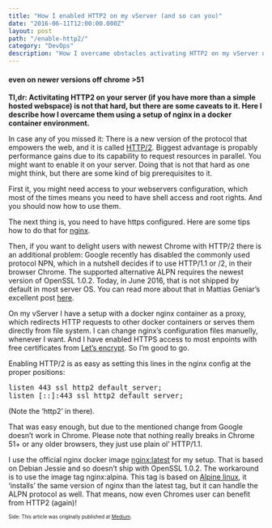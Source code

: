 ```yaml
---
title: "How I enabled HTTP2 on my vServer (and so can you)"
date: "2016-06-11T12:00:00.000Z"
layout: post
path: "/enable-http2/"
category: "DevOps"
description: "How I overcame obstacles activating HTTP2 on my vServer using a setup of nginx in a docker container environment"
---
```


#### even on newer versions off chrome >51

**Tl,dr: Activitating HTTP2 on your server (if you have more than a simple hosted webspace) is not that hard, but there are some caveats to it. Here I describe how I overcame them using a setup of nginx in a docker container environment.**

In case any of you missed it: There is a new version of the protocol that empowers the web, and it is called [HTTP/2](https://en.wikipedia.org/wiki/HTTP/2). Biggest advantage is propably performance gains due to its capability to request resources in parallel. You might want to enable it on your server. Doing that is not that hard as one might think, but there are some kind of big prerequisites to it.

First it, you might need access to your webservers configuration, which most of the times means you need to have shell access and root rights. And you should now how to use them.

The next thing is, you need to have https configured. Here are some tips how to do that for [nginx](http://nginx.org/en/docs/http/configuring_https_servers.html).

Then, if you want to delight users with newest Chrome with HTTP/2 there is an additional problem: Google recently has disabled the commonly used protocol NPN, which in a nutshell decides if to use HTTP/1.1 or /2, in their browser Chrome. The supported alternative ALPN requires the newest version of OpenSSL 1.0.2\. Today, in June 2016, that is not shipped by default in most server OS. You can read more about that in Mattias Geniar’s excellent post [here](https://ma.ttias.be/day-google-chrome-disables-http2-nearly-everyone-may-31st-2016/).

On my vServer I have a setup with a docker nginx container as a proxy, which redirects HTTP requests to other docker containers or serves them directly from file system. I can change nginx’s configuration files manuelly, whenever I want. And I have enabled HTTPS access to most enpoints with free certificates from [Let’s encrypt](https://letsencrypt.org/). So I’m good to go.

Enabling HTTP/2 is as easy as setting this lines in the nginx config at the proper positions:

<pre name="25df" id="25df" class="graf graf--pre graf-after--p">listen 443 ssl http2 default_server;
listen [::]:443 ssl http2 default_server;</pre>

(Note the ‘http2’ in there).

That was easy enough, but due to the mentioned change from Google doesn’t work in Chrome. Please note that nothing really breaks in Chrome 51+ or any older browsers, they just use plain ol’ HTTP/1.1.

I use the official nginx docker image [nginx:latest](https://hub.docker.com/_/nginx/) for my setup. That is based on Debian Jessie and so doesn’t ship with OpenSSL 1.0.2\. The workaround is to use the image tag nginx:alpina. This tag is based on [Alpine linux](http://alpinelinux.org/), it ‘installs’ the same version of nginx than the latest tag, but it can handle the ALPN protocol as well. That means, now even Chromes user can benefit from HTTP2 (again)!

<sub><sup>Side: This article was originally published at [Medium](https://medium.com/@kriswep/how-i-enabled-http2-on-my-vserver-and-so-can-you-ce91bdc5a959).</sup></sub>